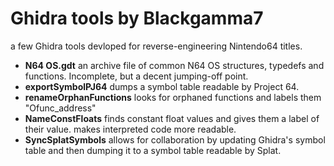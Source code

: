 # Ghidra tools by Blackgamma7

a few Ghidra tools devloped for reverse-engineering Nintendo64 titles.

* **N64 OS.gdt** an archive file of common N64 OS structures, typedefs and functions. Incomplete, but a decent jumping-off point.
* **exportSymbolPJ64** dumps a symbol table readable by Project 64.
* **renameOrphanFunctions** looks for orphaned functions and labels them "Ofunc_address"
* **NameConstFloats** finds constant float values and gives them a label of their value. makes interpreted code more readable.
* **SyncSplatSymbols** allows for collaboration by updating Ghidra's symbol table and then dumping it to a symbol table readable by Splat.
